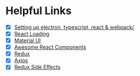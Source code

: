 # Helpful Links

- [X] [Setting up electron, typescript, react & webpack/](https://taraksharma.com/setting-up-electron-typescript-react-webpack/)
- [X] [React Loading](https://github.com/fakiolinho/react-loading)
- [X] [Material UI](https://material-ui.com/)
- [X] [Awesome React Components](https://github.com/brillout/awesome-react-components)
- [X] [Redux](https://react-redux.js.org/introduction/basic-tutorial)
- [X] [Axios](https://alligator.io/react/axios-react/)
- [X] [Redux Side Effects](https://medium.com/magnetis-backstage/redux-side-effects-and-me-89c104a4b149)